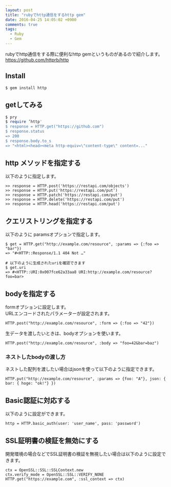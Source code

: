 ```yaml
---
layout: post
title: "rubyでhttp通信をするhttp gem"
date: 2016-04-25 14:05:02 +0900
comments: true
tags: 
  - Ruby 
  - Gem
---
```

rubyでhttp通信をする際に便利なhttp gemというものがあるので紹介します。  
https://github.com/httprb/http

## Install


```
$ gem install http

```

## getしてみる


```ruby
$ pry
$ require ’http'
$ response = HTTP.get("https://github.com")
$ response.status
=> 200
$ response.body.to_s
=> "<html><head><meta http-equiv=\"content-type\" content=..."

```

## http メソッドを指定する
以下のように指定します。


```
>> response = HTTP.post('https://restapi.com/objects')
>> response = HTTP.put('https://restapi.com/put')
>> response = HTTP.patch('https://restapi.com/put')
>> response = HTTP.delete('https://restapi.com/put')
>> response = HTTP.head('https://restapi.com/put')

```

## クエリストリングを指定する
以下のように paramsオプションで指定します。


```
$ get = HTTP.get("http://example.com/resource", :params => {:foo => "bar"})
=> "#<HTTP::Response/1.1 404 Not …"

# 以下のように生成されたuriを確認できます
$ get.uri
=> #<HTTP::URI:0x007fce62a33aa8 URI:http://example.com/resource?foo=bar>

```

## bodyを指定する
formオプションに設定します。  
URLエンコードされたパラメーターが設定されます。


```
HTTP.post("http://example.com/resource", :form => {:foo => "42"})

```

生データを渡したいときは、bodyオプションを使います。


```
HTTP.post("http://example.com/resource", :body => "foo=42&bar=baz")

```

### ネストしたbodyの渡し方
ネストした配列を渡したい場合はjsonを使って以下のように指定できます。


```
HTTP.put("http://example.com/resource", :params => {foo: "A"}, json: { bar: { hoge: "ok!"} })

```

## Basic認証に対応する

以下のように設定ができます。


```
http = HTTP.basic_auth(user: 'user_name', pass: 'password')

```

## SSL証明書の検証を無効にする
開発環境の場合などでSSL証明書の検証を無視したい場合は以下のように設定できます。


```
ctx = OpenSSL::SSL::SSLContext.new
ctx.verify_mode = OpenSSL::SSL::VERIFY_NONE
HTTP.get("https://example.com", :ssl_context => ctx)

```
